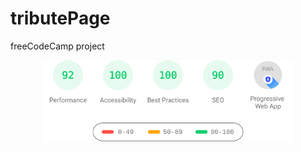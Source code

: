 # tributePage
freeCodeCamp project
<!-- https://pagespeed-insights.herokuapp.com/?url=https://sanishchirayath1.github.io/tributePage/ -->

<p align="center">
    <a href="https://pagespeed-insights.herokuapp.com/?url=https://sanishchirayath1.github.io/tributePage/"><img src="download.svg" width="400px"></a>
</p>
